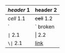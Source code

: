 | _header_ 1   | header 2     |
| ------------ | ------------ |
| _cell_ 1.1   | ~~cell~~ 1.2 |
| `|` broken   | \| 2.2       |
| `\|` 2.1     | \| 2.2       |
| `\\|` 2.1    | [link](/)    |
